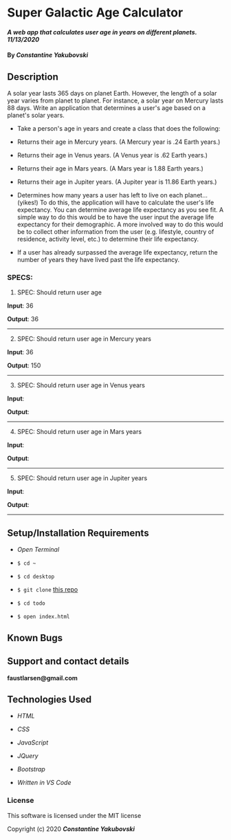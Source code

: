 
# Super Galactic Age Calculator

#### _A web app that calculates user age in years on different planets. 11/13/2020_

#### By _**Constantine Yakubovski**_ 

## Description 

A solar year lasts 365 days on planet Earth. However, the length of a solar year varies from planet to planet. For instance, a solar year on Mercury lasts 88 days. Write an application that determines a user's age based on a planet's solar years.

-  Take a person's age in years and create a class that does the following:

-  Returns their age in Mercury years. (A Mercury year is .24 Earth years.)

-  Returns their age in Venus years. (A Venus year is .62 Earth years.)

-  Returns their age in Mars years. (A Mars year is 1.88 Earth years.)

-  Returns their age in Jupiter years. (A Jupiter year is 11.86 Earth years.)

-  Determines how many years a user has left to live on each planet… (yikes!) To do this, the application will have to calculate the user's life expectancy. You can determine average life expectancy as you see fit. A simple way to do this would be to have the user input the average life expectancy for their demographic. A more involved way to do this would be to collect other information from the user (e.g. lifestyle, country of residence, activity level, etc.) to determine their life expectancy.

-  If a user has already surpassed the average life expectancy, return the number of years they have lived past the life expectancy.

### SPECS: ###

1. SPEC: Should return user age

**Input**: 36

**Output**: 36
___________________________________________________________________________________

2. SPEC: Should return user age in Mercury years

**Input**: 36

**Output**: 150
___________________________________________________________________________________

3. SPEC: Should return user age in Venus years

**Input**: 

**Output**: 
___________________________________________________________________________________

4. SPEC: Should return user age in Mars years

**Input**: 

**Output**: 
___________________________________________________________________________________

5. SPEC: Should return user age in Jupiter years

**Input**: 

**Output**: 
___________________________________________________________________________________

## Setup/Installation Requirements 

-  _Open Terminal_

-  `$ cd ~`

-  `$ cd desktop`

-  `$ git clone`  [this repo](https://github.com/faustlarsen/space)

-  `$ cd todo`

-  `$ open index.html`
 

## Known Bugs

## Support and contact details

__faustlarsen@gmail.com__

## Technologies Used

-  _HTML_

-  _CSS_

-  _JavaScript_

-  _JQuery_

-  _Bootstrap_

-  _Written in VS Code_

### License

This software is licensed under the MIT license

Copyright (c) 2020 **_Constantine Yakubovski_**